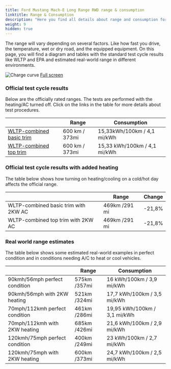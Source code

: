 ```yaml
---
title: Ford Mustang Mach-E Long Range RWD range & consumption
linktitle: Range & Consumption
description: "Here you find all details about range and consumption for Ford Mustang Mach-E Long Range RWD."
weight: 9
hidden: true
---
```

<!-- markdownlint-disable MD033 -->
<object type="image/svg+xml" data="../modelnavigation.svg"></object>

The range will vary depending on several factors. Like how fast you drive, the temperature, wet or dry road, and the equipped equipment. On this page, you will find a diagram and tables with the standard test cycle results like WLTP and EPA and estimated real-world range in different environments. 

![Charge curve](../range.svg  "Range information")
[Full screen](../range.svg)

### Official test cycle results

Below are the officially rated ranges. The tests are performed with the heating/AC turned off. Click on the links in the table for more details about test procedures. 

| | Range  | Consumption  |
|----|-----|------|
| [WLTP-combined basic trim](../../../../../guides/understandingrange/wltp/) | 600 km / 373mi |15,33kWh/100km / 4,1 mi/kWh | 
| [WLTP-combined top trim](../../../../../guides/understandingrange/wltp/) | 600 km / 373mi | 15,33 kWh/100km / 4,1 mi/kWh | 

### Official test cycle results with added heating

The table below shows how turning on heating/cooling on a cold/hot day affects the official range. 

| | Range  | Change  |
|----|-----|------|
| WLTP-combined basic trim with 2KW AC | 469km /291 mi | -21,8%|
| WLTP-combined top trim with 2KW AC | 469km /291 mi | -21,8%|

### Real world range estimates

The table below shows some estimated real-world examples in perfect condition and in conditions needing A/C to heat or cool vehicles. 

| | Range  | Consumption  |
|----|-----|------|
| 90kmh/56mph perfect condition | 575km /357mi| 16 kWh/100km / 3,9 mi/kWh |
| 90kmh/56mph with 2KW heating | 521km /324mi| 17,7 kWh/100km / 3,5 mi/kWh |
| 70mph/112kmh perfect condition | 461km /286mi| 19,95 kWh/100km / 3,1 mi/kWh|
| 70mph/112kmh with 2KW heating | 685km /426mi| 21,6 kWh/100km / 2,9 mi/kWh  |
| 120kmh/75mph perfect condition | 400km /249mi| 23 kWh/100km / 2,7 mi/kWh |
| 120kmh/75mph with 2KW heating | 600km /373mi| 24,7 kWh/100km / 2,5 mi/kWh |
